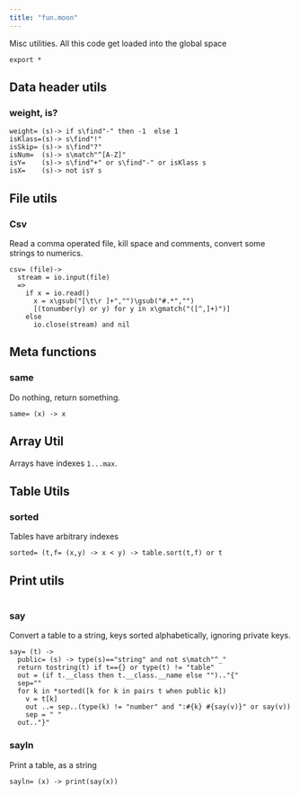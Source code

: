 ```yaml
---
title: "fun.moon"
---
```



Misc utilities.
All this code get loaded into the global space

```moonscript
export *
```

## Data header utils
### weight, is?

```moonscript
weight= (s)-> if s\find"-" then -1  else 1
isKlass=(s)-> s\find"!"
isSkip= (s)-> s\find"?"
isNum=  (s)-> s\match"^[A-Z]"
isY=    (s)-> s\find"+" or s\find"-" or isKlass s 
isX=    (s)-> not isY s
```

## File utils
### Csv
Read a comma operated file, kill space and comments,
convert some strings to numerics. 

```moonscript
csv= (file)->
  stream = io.input(file)
  =>
    if x = io.read()
      x = x\gsub("[\t\r ]+","")\gsub("#.*","")
      [(tonumber(y) or y) for y in x\gmatch("([^,]+)")]
    else
      io.close(stream) and nil
```

## Meta functions
### same
Do nothing, return something. 

```moonscript
same= (x) -> x
```

## Array Util
Arrays have  indexes `1...max`.
## Table Utils
### sorted
Tables have arbitrary indexes

```moonscript
sorted= (t,f= (x,y) -> x < y) -> table.sort(t,f) or t
```

## Print utils

```moonscript
```

### say
Convert a table to a string, keys sorted alphabetically, 
ignoring private keys.

```moonscript
say= (t) ->
  public= (s) -> type(s)=="string" and not s\match"^_"
  return tostring(t) if t=={} or type(t) != "table"
  out = (if t.__class then t.__class.__name else "").."{"
  sep=""
  for k in *sorted([k for k in pairs t when public k])
    v = t[k]
    out ..= sep..(type(k) != "number" and ":#{k} #{say(v)}" or say(v))
    sep = " "
  out.."}"
```

### sayln
Print a table, as a string

```moonscript
sayln= (x) -> print(say(x))
```
